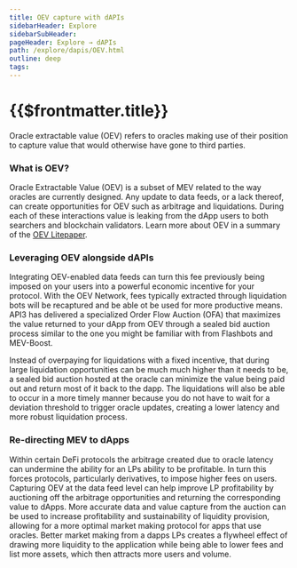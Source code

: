 ```yaml
---
title: OEV capture with dAPIs
sidebarHeader: Explore
sidebarSubHeader:
pageHeader: Explore → dAPIs
path: /explore/dapis/OEV.html
outline: deep
tags:
---
```


<PageHeader/>

<SearchHighlight/>

<FlexStartTag/>

# {{$frontmatter.title}}

Oracle extractable value (OEV) refers to oracles making use of their position to
capture value that would otherwise have gone to third parties.

### What is OEV?

Oracle Extractable Value (OEV) is a subset of MEV related to the way oracles are
currently designed. Any update to data feeds, or a lack thereof, can create
opportunities for OEV such as arbitrage and liquidations. During each of these
interactions value is leaking from the dApp users to both searchers and
blockchain validators. Learn more about OEV in a summary of the
[OEV Litepaper](https://medium.com/api3/oracle-extractable-value-oev-13c1b6d53c5b).

### Leveraging OEV alongside dAPIs

Integrating OEV-enabled data feeds can turn this fee previously being imposed on
your users into a powerful economic incentive for your protocol. With the OEV
Network, fees typically extracted through liquidation bots will be recaptured
and be able ot be used for more productive means. API3 has delivered a
specialized Order Flow Auction (OFA) that maximizes the value returned to your
dApp from OEV through a sealed bid auction process similar to the one you might
be familiar with from Flashbots and MEV-Boost.

Instead of overpaying for liquidations with a fixed incentive, that during large
liquidation opportunities can be much much higher than it needs to be, a sealed
bid auction hosted at the oracle can minimize the value being paid out and
return most of it back to the dapp. The liquidations will also be able to occur
in a more timely manner because you do not have to wait for a deviation
threshold to trigger oracle updates, creating a lower latency and more robust
liquidation process.

### Re-directing MEV to dApps

Within certain DeFi protocols the arbitrage created due to oracle latency can
undermine the ability for an LPs ability to be profitable. In turn this forces
protocols, particularly derivatives, to impose higher fees on users. Capturing
OEV at the data feed level can help improve LP profitability by auctioning off
the arbitrage opportunities and returning the corresponding value to dApps. More
accurate data and value capture from the auction can be used to increase
profitability and sustainability of liquidity provision, allowing for a more
optimal market making protocol for apps that use oracles. Better market making
from a dapps LPs creates a flywheel effect of drawing more liquidity to the
application while being able to lower fees and list more assets, which then
attracts more users and volume.

<FlexEndTag/>

